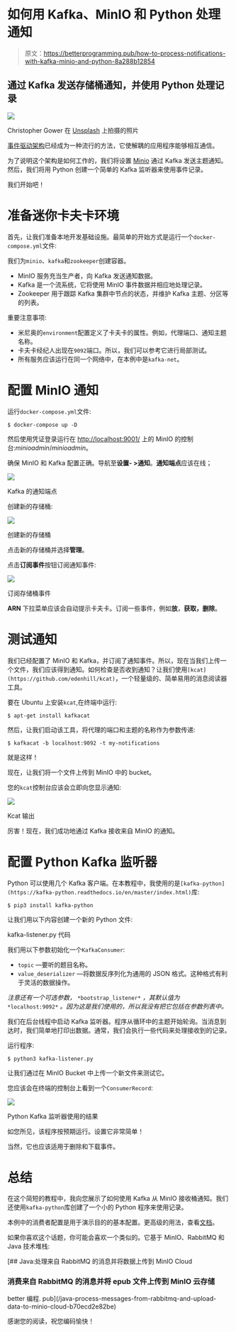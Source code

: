 # 如何用 Kafka、MinIO 和 Python 处理通知

> 原文：<https://betterprogramming.pub/how-to-process-notifications-with-kafka-minio-and-python-8a288b12854>

## 通过 Kafka 发送存储桶通知，并使用 Python 处理记录

![](img/142162ee7d3b5fd01efb278d71644add.png)

Christopher Gower 在 [Unsplash](https://unsplash.com?utm_source=medium&utm_medium=referral) 上拍摄的照片

[事件驱动架构](https://en.wikipedia.org/wiki/Event-driven_architecture)已经成为一种流行的方法，它使解耦的应用程序能够相互通信。

为了说明这个架构是如何工作的，我们将设置 [Minio](https://min.io/) 通过 Kafka 发送主题通知。然后，我们将用 Python 创建一个简单的 Kafka 监听器来使用事件记录。

我们开始吧！

# 准备迷你卡夫卡环境

首先，让我们准备本地开发基础设施。最简单的开始方式是运行一个`docker-compose.yml`文件:

我们为`minio`、`kafka`和`zookeeper`创建容器。

*   MinIO 服务充当生产者，向 Kafka 发送通知数据。
*   Kafka 是一个流系统，它将使用 MinIO 事件数据并相应地处理记录。
*   Zookeeper 用于跟踪 Kafka 集群中节点的状态，并维护 Kafka 主题、分区等的列表。

重要注意事项:

*   米尼奥的`environment`配置定义了卡夫卡的属性。例如，代理端口、通知主题名称。
*   卡夫卡经纪人出现在`9092`端口。所以，我们可以参考它进行局部测试。
*   所有服务应该运行在同一个网络中，在本例中是`kafka-net`。

# 配置 MinIO 通知

运行`docker-compose.yml`文件:

```
$ docker-compose up -D
```

然后使用凭证登录运行在 [http://localhost:9001/](http://localhost:9001/) 上的 MinIO 的控制台:*minioadmin*/*minioadmin*。

确保 MinIO 和 Kafka 配置正确。导航至**设置- >通知**。**通知端点**应该在线；

![](img/5e8cfe01ffae9d908f0a8afafc37848b.png)

Kafka 的通知端点

创建新的存储桶:

![](img/8f4ec01cb84aa709c126f16220242048.png)

创建新的存储桶

点击新的存储桶并选择**管理**。

点击**订阅事件**按钮订阅通知事件:

![](img/31f0563377358c379a4eba260b796351.png)

订阅存储桶事件

**ARN** 下拉菜单应该会自动提示卡夫卡。订阅一些事件，例如**放**，**获取，删除**。

# 测试通知

我们已经配置了 MinIO 和 Kafka，并订阅了通知事件。所以，现在当我们上传一个文件，我们应该得到通知。如何检查是否收到通知？让我们使用`[kcat](https://github.com/edenhill/kcat)`，一个轻量级的、简单易用的消息阅读器工具。

要在 Ubuntu 上安装`kcat`,在终端中运行:

```
$ apt-get install kafkacat
```

然后，让我们启动该工具，将代理的端口和主题的名称作为参数传递:

```
$ kafkacat -b localhost:9092 -t my-notifications
```

就是这样！

现在，让我们将一个文件上传到 MinIO 中的 bucket。

您的`kcat`控制台应该会立即向您显示通知:

![](img/ff7b846fddffd542f9c9e678377ae897.png)

Kcat 输出

厉害！现在，我们成功地通过 Kafka 接收来自 MinIO 的通知。

# 配置 Python Kafka 监听器

Python 可以使用几个 Kafka 客户端。在本教程中，我使用的是`[kafka-python](https://kafka-python.readthedocs.io/en/master/index.html)`库:

```
$ pip3 install kafka-python
```

让我们用以下内容创建一个新的 Python 文件:

kafka-listener.py 代码

我们用以下参数初始化一个`KafkaConsumer`:

*   `topic` —要听的题目名称。
*   `value_deserializer` —将数据反序列化为通用的 JSON 格式。这种格式有利于灵活的数据操作。

*注意还有一个可选参数，* `*bootstrap_listener*` *，其默认值为* `*localhost:9092*` *。因为这是我们使用的，所以我没有把它包括在参数列表中。*

我们在后台线程中启动 Kafka 监听器。程序从循环中的主题开始轮询。当消息到达时，我们简单地打印出数据。通常，我们会执行一些代码来处理接收到的记录。

运行程序:

```
$ python3 kafka-listener.py
```

让我们通过在 MinIO Bucket 中上传一个新文件来测试它。

您应该会在终端的控制台上看到一个`ConsumerRecord`:

![](img/f89c6352ac4144238afd064139dd5e5a.png)

Python Kafka 监听器使用的结果

如您所见，该程序按预期运行。设置它非常简单！

当然，它也应该适用于删除和下载事件。

# 总结

在这个简短的教程中，我向您展示了如何使用 Kafka 从 MinIO 接收桶通知。我们还使用`kafka-python`库创建了一个小的 Python 程序来使用记录。

本例中的消费者配置是用于演示目的的基本配置。更高级的用法，查看[文档](https://kafka-python.readthedocs.io/en/master/apidoc/modules.html)。

如果你喜欢这个话题，你可能会喜欢一个类似的。它基于 MinIO、RabbitMQ 和 Java 技术堆栈:

[](/java-process-messages-from-rabbitmq-and-upload-data-to-minio-cloud-b70ecd2e82be) [## Java:处理来自 RabbitMQ 的消息并将数据上传到 MinIO Cloud

### 消费来自 RabbitMQ 的消息并将 epub 文件上传到 MinIO 云存储

better 编程. pub](/java-process-messages-from-rabbitmq-and-upload-data-to-minio-cloud-b70ecd2e82be) 

感谢您的阅读，祝您编码愉快！
